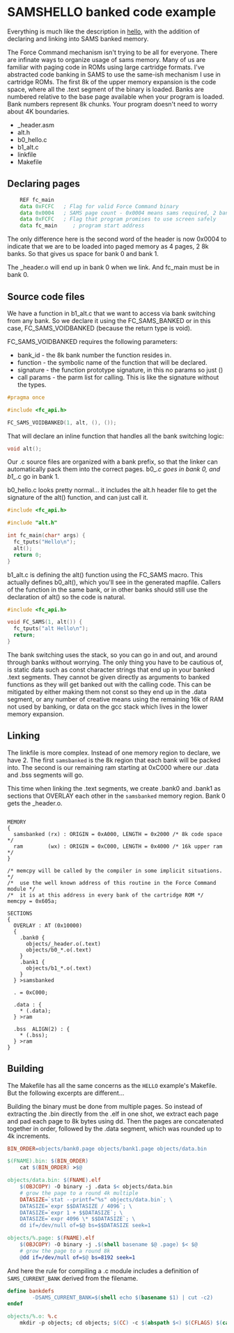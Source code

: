 # SAMSHELLO banked code example

Everything is much like the description in [hello](../hello), with the addition of declaring and linking into SAMS banked memory.

The Force Command mechanism isn't trying to be all for everyone. There are infinate ways to organize usage of sams memory. Many of us are familiar with paging code in ROMs using large cartridge formats. I've abstracted code banking in SAMS to use the same-ish mechanism I use in cartridge ROMs. The first 8k of the upper memory expansion is the code space, where all the .text segment of the binary is loaded. Banks are numbered relative to the base page available when your program is loaded. Bank numbers represent 8k chunks. Your program doesn't need to worry about 4K boundaries.

- _header.asm
- alt.h
- b0_hello.c
- b1_alt.c
- linkfile
- Makefile

## Declaring pages

```asm
    REF fc_main
    data 0xFCFC   ; Flag for valid Force Command binary
    data 0x0004   ; SAMS page count - 0x0004 means sams required, 2 banks of 2 pages - 4
    data 0xFCFC   ; Flag that program promises to use screen safely
    data fc_main     ; program start address
```

The only difference here is the second word of the header is now 0x0004 to indicate that we are to be loaded into
paged memory as 4 pages, 2 8k banks. So that gives us space for bank 0 and bank 1.

The _header.o will end up in bank 0 when we link. And fc_main must be in bank 0.

## Source code files

We have a function in b1_alt.c that we want to access via bank switching from any bank. So we declare it using the FC_SAMS_BANKED or in this case, FC_SAMS_VOIDBANKED (because the return type is void). 

FC_SAMS_VOIDBANKED requires the following parameters:

- bank_id - the 8k bank number the function resides in.
- function - the symbolic name of the function that will be declared.
- signature - the function prototype signature, in this no params so just ()
- call params - the parm list for calling. This is like the signature without the types.

```c
#pragma once

#include <fc_api.h>

FC_SAMS_VOIDBANKED(1, alt, (), ());
```

That will declare an inline function that handles all the bank switching logic:

```c
void alt();
```

Our .c source files are organized with a bank prefix, so that the linker can automatically pack them into the correct pages. b0_*.c goes in bank 0, and b1_*.c go in bank 1. 

b0_hello.c looks pretty normal... it includes the alt.h header file to get the signature of the alt() function, and can just call it. 

```c
#include <fc_api.h>

#include "alt.h"

int fc_main(char* args) {
  fc_tputs("Hello\n");
  alt();
  return 0;
}
```

b1_alt.c is defining the alt() function using the FC_SAMS macro. This actually defines b0_alt(), which you'll see in the generated mapfile. Callers of the function in the same bank, or in other banks should still use the declaration of alt() so the code is natural. 

```c
#include <fc_api.h>

void FC_SAMS(1, alt()) {
  fc_tputs("alt Hello\n");
  return;
}
```

The bank switching uses the stack, so you can go in and out, and around through banks without worrying. The only thing you have to be cautious of, is static data such as const character strings that end up in your banked .text segments. They cannot be given directly as arguments to banked functions as they will get banked out with the calling code. This can be mitigated by either making them not const so they end up in the .data segment, or any number of creative means using the remaining 16k of RAM not used by banking, or data on the gcc stack which lives in the lower memory expansion.

## Linking

The linkfile is more complex. Instead of one memory region to declare, we have 2. The first `samsbanked` is the 8k region that each bank will be packed into. The second is our remaining ram starting at 0xC000 where our .data and .bss segments will go.

This time when linking the .text segments, we create .bank0 and .bank1 as sections that OVERLAY each other in the `samsbanked` memory region. Bank 0 gets the _header.o. 

```linkfile

MEMORY
{
  samsbanked (rx) : ORIGIN = 0xA000, LENGTH = 0x2000 /* 8k code space */
  ram        (wx) : ORIGIN = 0xC000, LENGTH = 0x4000 /* 16k upper ram */
}

/* memcpy will be called by the compiler in some implicit situations. */
/*  use the well known address of this routine in the Force Command module */
/*  it is at this address in every bank of the cartridge ROM */
memcpy = 0x605a;

SECTIONS
{
  OVERLAY : AT (0x10000)
  {
    .bank0 {
      objects/_header.o(.text)
      objects/b0_*.o(.text)
    }
    .bank1 {
      objects/b1_*.o(.text)
    }
  } >samsbanked

  . = 0xC000;

  .data : {
    * (.data);
  } >ram

  .bss  ALIGN(2) : {
    * (.bss);
  } >ram
}
```

## Building

The Makefile has all the same concerns as the `HELLO` example's Makefile. But the following excerpts are different...

Building the binary must be done from multiple pages. So instead of extracting the .bin directly from the .elf in one shot, we extract each page and pad each page to 8k bytes using dd. Then the pages are concatenated together in order, followed by the .data segment, which was rounded up to 4k increments. 

```Makefile
BIN_ORDER=objects/bank0.page objects/bank1.page objects/data.bin

$(FNAME).bin: $(BIN_ORDER)
	cat $(BIN_ORDER) >$@

objects/data.bin: $(FNAME).elf
	$(OBJCOPY) -O binary -j .data $< objects/data.bin
	# grow the page to a round 4k multiple
	DATASIZE=`stat --printf="%s" objects/data.bin`; \
	DATASIZE=`expr $$DATASIZE / 4096`; \
	DATASIZE=`expr 1 + $$DATASIZE`; \
	DATASIZE=`expr 4096 \* $$DATASIZE`; \
	dd if=/dev/null of=$@ bs=$$DATASIZE seek=1

objects/%.page: $(FNAME).elf
	$(OBJCOPY) -O binary -j .$(shell basename $@ .page) $< $@
	# grow the page to a round 8k
	@dd if=/dev/null of=$@ bs=8192 seek=1
```

And here the rule for compiling a .c module includes a definition of `SAMS_CURRENT_BANK` derived from the filename.

```Makefile
define bankdefs
        -DSAMS_CURRENT_BANK=$(shell echo $(basename $1) | cut -c2)
endef

objects/%.o: %.c
	mkdir -p objects; cd objects; $(CC) -c $(abspath $<) $(CFLAGS) $(call bankdefs,$<) -o $(notdir $@)

```


